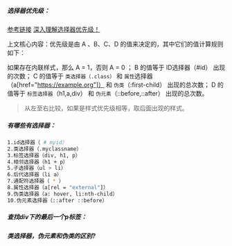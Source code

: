 ##### 选择器优先级：
[参考链接](https://blog.csdn.net/Superman_H/article/details/108232294)
[深入理解选择器优先级！](https://juejin.cn/post/6844903709772611592)

上文核心内容：优先级是由 A 、B、C、D 的值来决定的，其中它们的值计算规则如下：

如果存在内联样式，那么 A = 1，否则 A = 0 ；
B 的值等于 ID选择器（#id） 出现的次数；
C 的值等于 `类选择器（.class）` 和 `属性`选择器（a[href="https://example.org"]） 和 `伪类`（:first-child） 出现的总次数；
D 的值等于 `标签选择器`（h1,a,div） 和 `伪元素`（::before,::after） 出现的总次数。

> 从左至右比较，如果是样式优先级相等，取后面出现的样式。

##### 有哪些有选择器：

```bash
1.id选择器（ # myid）
2.类选择器（.myclassname）
3.标签选择器（div, h1, p）
4.相邻选择器（h1 + p）
5.子选择器（ul > li）
6.后代选择器（li a）
7.通配符选择器（ * ）
8.属性选择器（a[rel = "external"]）
9.伪类选择器（a: hover, li:nth-child）
10.伪元素选择器（::after ::before）
```

##### 查找div下的最后一个p标签：


##### 类选择器，伪元素和伪类的区别?
